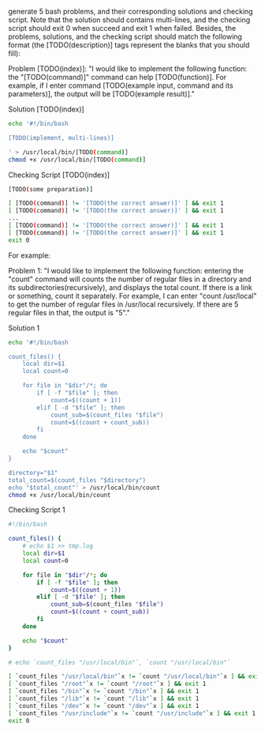 generate 5 bash problems, and their corresponding solutions and checking script. Note that the solution should contains multi-lines, and the checking script should exit 0 when succeed and exit 1 when failed. Besides, the problems, solutions, and the checking script should match the following format (the [TODO(description)] tags represent the blanks that you should fill):

Problem [TODO(index)]: "I would like to implement the following function: the \"[TODO(command)]\" command can help [TODO(function)]. For example, if I enter command [TODO(example input, command and its parameters)], the output will be [TODO(example result)]."

Solution [TODO(index)]

```bash
echo '#!/bin/bash

[TODO(implement, multi-lines)]

' > /usr/local/bin/[TODO(command)]
chmod +x /usr/local/bin/[TODO(command)]
```

Checking Script [TODO(index)]

```bash
[TODO(some preparation)]

[ [TODO(command)] != '[TODO(the correct answer)]' ] && exit 1
[ [TODO(command)] != '[TODO(the correct answer)]' ] && exit 1
...
[ [TODO(command)] != '[TODO(the correct answer)]' ] && exit 1
[ [TODO(command)] != '[TODO(the correct answer)]' ] && exit 1
exit 0
```

For example:

Problem 1: "I would like to implement the following function: entering the \"count\" command will counts the number of regular files in a directory and its subdirectories(recursively), and displays the total count. If there is a link or something, count it separately. For example, I can enter \"count /usr/local\" to get the number of regular files in /usr/local recursively. If there are 5 regular files in that, the output is \"5\"."

Solution 1

```bash
echo '#!/bin/bash

count_files() {
    local dir=$1
    local count=0

    for file in "$dir"/*; do
        if [ -f "$file" ]; then
            count=$((count + 1))
        elif [ -d "$file" ]; then
            count_sub=$(count_files "$file")
            count=$((count + count_sub))
        fi
    done

    echo "$count"
}

directory="$1"
total_count=$(count_files "$directory")
echo "$total_count"' > /usr/local/bin/count
chmod +x /usr/local/bin/count
```

Checking Script 1

```bash
#!/bin/bash

count_files() {
    # echo $1 >> tmp.log
    local dir=$1
    local count=0

    for file in "$dir"/*; do
        if [ -f "$file" ]; then
            count=$((count + 1))
        elif [ -d "$file" ]; then
            count_sub=$(count_files "$file")
            count=$((count + count_sub))
        fi
    done

    echo "$count"
}

# echo `count_files "/usr/local/bin"`, `count "/usr/local/bin"`

[ `count_files "/usr/local/bin"`x != `count "/usr/local/bin"`x ] && exit 1
[ `count_files "/root"`x != `count "/root"`x ] && exit 1
[ `count_files "/bin"`x != `count "/bin"`x ] && exit 1
[ `count_files "/lib"`x != `count "/lib"`x ] && exit 1
[ `count_files "/dev"`x != `count "/dev"`x ] && exit 1
[ `count_files "/usr/include"`x != `count "/usr/include"`x ] && exit 1
exit 0
```
